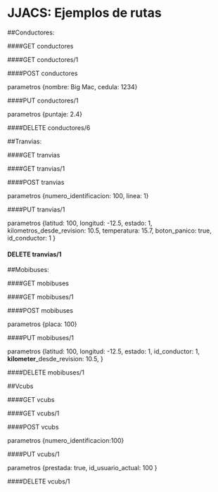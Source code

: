 # JJACS: Ejemplos de rutas



##Conductores:

####GET conductores

####GET conductores/1

####POST conductores


parametros {nombre: Big Mac, cedula: 1234}


####PUT conductores/1


parametros {puntaje: 2.4}


####DELETE conductores/6


##Tranvias:

####GET tranvias

####GET tranvias/1

####POST tranvias


parametros {numero_identificacion: 100, linea: 1}

####PUT tranvias/1


parametros {latitud: 100, longitud: -12.5, estado: 1, kilometros_desde_revision: 10.5, temperatura: 15.7, boton_panico: true, id_conductor: 1  }


#### DELETE tranvias/1


##Mobibuses:


####GET mobibuses

####GET mobibuses/1

####POST mobibuses


parametros {placa: 100}

####PUT mobibuses/1


parametros {latitud: 100, longitud: -12.5, estado: 1, id_conductor: 1, **kilometer**_desde_revision: 10.5, }

####DELETE mobibuses/1


##Vcubs

####GET vcubs

####GET vcubs/1

####POST vcubs


parametros {numero_identificacion:100}

####PUT vcubs/1


parametros {prestada: true, id_usuario_actual: 100 }

####DELETE vcubs/1






